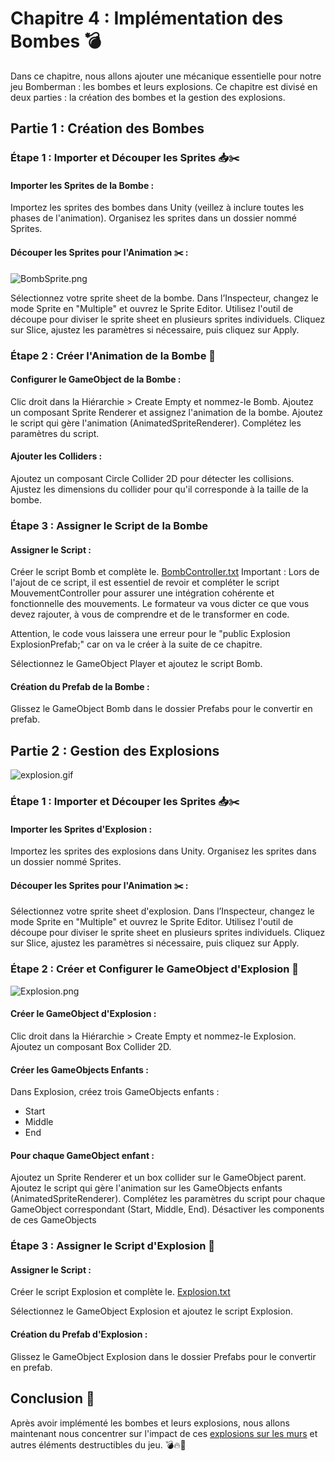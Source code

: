 # Chapitre 4 : Implémentation des Bombes 💣
Dans ce chapitre, nous allons ajouter une mécanique essentielle pour notre jeu Bomberman : les bombes et leurs explosions. Ce chapitre est divisé en deux parties : la création des bombes et la gestion des explosions.

## Partie 1 : Création des Bombes

### Étape 1 : Importer et Découper les Sprites 📥✂️

#### Importer les Sprites de la Bombe :
Importez les sprites des bombes dans Unity (veillez à inclure toutes les phases de l'animation).
Organisez les sprites dans un dossier nommé Sprites.

#### Découper les Sprites pour l'Animation ✂️ :

![BombSprite.png](Images/BombSprite.png)

Sélectionnez votre sprite sheet de la bombe.
Dans l’Inspecteur, changez le mode Sprite en "Multiple" et ouvrez le Sprite Editor.
Utilisez l'outil de découpe pour diviser le sprite sheet en plusieurs sprites individuels.
Cliquez sur Slice, ajustez les paramètres si nécessaire, puis cliquez sur Apply.

### Étape 2 : Créer l'Animation de la Bombe 🎥

#### Configurer le GameObject de la Bombe :
Clic droit dans la Hiérarchie > Create Empty et nommez-le Bomb.
Ajoutez un composant Sprite Renderer et assignez l'animation de la bombe.
Ajoutez le script qui gère l'animation (AnimatedSpriteRenderer). Complétez les paramètres du script.

#### Ajouter les Colliders :
Ajoutez un composant Circle Collider 2D pour détecter les collisions.
Ajustez les dimensions du collider pour qu'il corresponde à la taille de la bombe.

### Étape 3 : Assigner le Script de la Bombe

#### Assigner le Script :
Créer le script Bomb et complète le.  [BombController.txt](https://github.com/user-attachments/files/17444486/BombController.2.txt)
Important : Lors de l'ajout de ce script, il est essentiel de revoir et compléter le script MouvementController pour assurer une intégration cohérente et fonctionnelle des mouvements. Le formateur va vous dicter ce que vous devez rajouter, à vous de comprendre et de le transformer en code.

Attention, le code vous laissera une erreur pour le "public Explosion ExplosionPrefab;" car on va le créer à la suite de ce chapitre.

Sélectionnez le GameObject Player et ajoutez le script Bomb.

#### Création du Prefab de la Bombe :
Glissez le GameObject Bomb dans le dossier Prefabs pour le convertir en prefab.

## Partie 2 : Gestion des Explosions


![explosion.gif](Image/explosion.gif)

### Étape 1 : Importer et Découper les Sprites 📥✂️

#### Importer les Sprites d'Explosion :
   
Importez les sprites des explosions dans Unity.
Organisez les sprites dans un dossier nommé Sprites.

#### Découper les Sprites pour l'Animation ✂️ :
   
Sélectionnez votre sprite sheet d'explosion.
Dans l’Inspecteur, changez le mode Sprite en "Multiple" et ouvrez le Sprite Editor.
Utilisez l'outil de découpe pour diviser le sprite sheet en plusieurs sprites individuels.
Cliquez sur Slice, ajustez les paramètres si nécessaire, puis cliquez sur Apply.

### Étape 2 : Créer et Configurer le GameObject d'Explosion 🎥

![Explosion.png](Images/Explosion.png)

#### Créer le GameObject d'Explosion :

Clic droit dans la Hiérarchie > Create Empty et nommez-le Explosion.
Ajoutez un composant Box Collider 2D.

#### Créer les GameObjects Enfants :
   
Dans Explosion, créez trois GameObjects enfants :

- Start
- Middle
- End

#### Pour chaque GameObject enfant :
Ajoutez un Sprite Renderer et un box collider sur le GameObject parent.
Ajoutez le script qui gère l'animation sur les GameObjects enfants (AnimatedSpriteRenderer).
Complétez les paramètres du script pour chaque GameObject correspondant (Start, Middle, End).
Désactiver les components de ces GameObjects

### Étape 3 : Assigner le Script d'Explosion 📜

#### Assigner le Script :
   
Créer le script Explosion et complète le. [Explosion.txt](https://github.com/user-attachments/files/16758933/Explosion.txt)

Sélectionnez le GameObject Explosion et ajoutez le script Explosion.

#### Création du Prefab d'Explosion :

Glissez le GameObject Explosion dans le dossier Prefabs pour le convertir en prefab.

## Conclusion 🌟

Après avoir implémenté les bombes et leurs explosions, nous allons maintenant nous concentrer sur l'impact de ces [explosions sur les murs](https://github.com/g404-code-gaming/Bomberman2D/blob/main/Création-Du-Jeu/5.Plateformes%20à%20Détruire.md) et autres éléments destructibles du jeu. 💣🔥🚀


